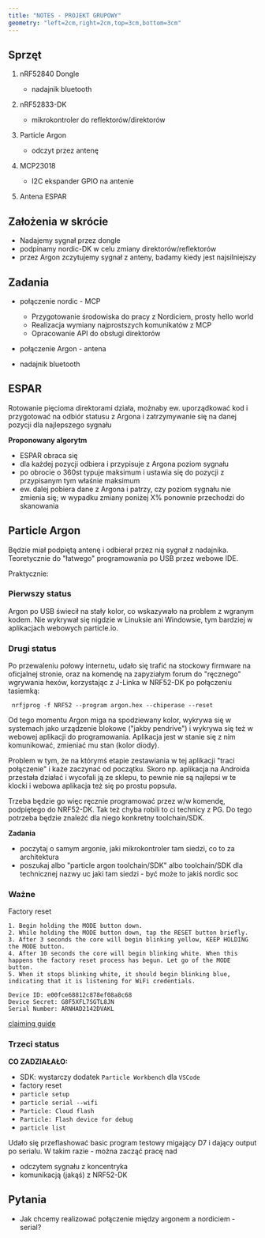 ```yaml
---
title: "NOTES - PROJEKT GRUPOWY"
geometry: "left=2cm,right=2cm,top=3cm,bottom=3cm"
---
```



## Sprzęt

1. nRF52840 Dongle 
    - nadajnik bluetooth

1. nRF52833-DK
    - mikrokontroler do reflektorów/direktorów
 
1. Particle Argon 
    - odczyt przez antenę

1. MCP23018 
    - I2C ekspander GPIO na antenie

1. Antena ESPAR


## Założenia w skrócie

* Nadajemy sygnał przez dongle
* podpinamy nordic-DK w celu zmiany direktorów/reflektorów
* przez Argon zczytujemy sygnał z anteny, badamy kiedy jest najsilniejszy 


## Zadania

- połączenie nordic - MCP
    * Przygotowanie środowiska do pracy z Nordiciem, prosty hello world
    * Realizacja wymiany najprostszych komunikatów z MCP
    * Opracowanie API do obsługi direktorów 

- połączenie Argon - antena

- nadajnik bluetooth


## ESPAR

Rotowanie pięcioma direktorami działa, możnaby ew. uporządkować kod i 
przygotować na odbiór statusu z Argona i zatrzymywanie się na danej pozycji
dla najlepszego sygnału

**Proponowany algorytm**

* ESPAR obraca się
* dla każdej pozycji odbiera i przypisuje z Argona poziom sygnału
* po obrocie o 360st typuje maksimum i ustawia się do pozycji z przypisanym
    tym właśnie maksimum
* ew. dalej pobiera dane z Argona i patrzy, czy poziom sygnału nie zmienia się;
    w wypadku zmiany poniżej X% ponownie przechodzi do skanowania 


## Particle Argon

Będzie miał podpiętą antenę i odbierał przez nią sygnał z nadajnika.
Teoretycznie do "łatwego" programowania po USB przez webowe IDE. 

Praktycznie:

### Pierwszy status

Argon po USB świecił na stały kolor, co wskazywało na problem z wgranym kodem. 
Nie wykrywał się nigdzie w Linuksie ani Windowsie, tym bardziej w aplikacjach
webowych particle.io.

### Drugi status

Po przewaleniu połowy internetu, udało się trafić na stockowy firmware na 
oficjalnej stronie, oraz na komendę na zapyziałym forum do "ręcznego" wgrywania
hexów, korzystając z J-Linka w NRF52-DK po połączeniu tasiemką:

```
 nrfjprog -f NRF52 --program argon.hex --chiperase --reset
```

Od tego momentu Argon miga na spodziewany kolor, wykrywa się w systemach jako
urządzenie blokowe ("jakby pendrive") i wykrywa się też w webowej aplikacji 
do programowania. Aplikacja jest w stanie się z nim komunikować, zmieniać mu 
stan (kolor diody). 

Problem w tym, że na którymś etapie zestawiania w tej 
aplikacji "traci połączenie" i każe zaczynać od początku. Skoro np. aplikacja 
na Androida przestała działać i wycofali ją ze sklepu, to pewnie nie są 
najlepsi w te klocki i webowa aplikacja też się po prostu popsuła.

Trzeba będzie go więc ręcznie programować przez w/w komendę, podpiętego do 
NRF52-DK. Tak też chyba robili to ci technicy z PG. Do tego potrzeba będzie 
znaleźć dla niego konkretny toolchain/SDK.

**Zadania**

* poczytaj o samym argonie, jaki mikrokontroler tam siedzi, co to za 
    architektura
* poszukaj albo "particle argon toolchain/SDK" albo toolchain/SDK dla 
    technicznej nazwy uc jaki tam siedzi - być może to jakiś nordic soc

### Ważne

Factory reset
```
1. Begin holding the MODE button down.
2. While holding the MODE button down, tap the RESET button briefly.
3. After 3 seconds the core will begin blinking yellow, KEEP HOLDING the MODE button.
4. After 10 seconds the core will begin blinking white. When this happens the factory reset process has begun. Let go of the MODE button.
5. When it stops blinking white, it should begin blinking blue, indicating that it is listening for WiFi credentials.
```

```
Device ID: e00fce68812c878ef08a8c68
Device Secret: G8F5XFL7SGTL8JN
Serial Number: ARNHAD2142DVAKL
```



[claiming guide](https://diotlabs.daraghbyrne.me/docs/getting-started/4-claim-it/) 


### Trzeci status

**CO ZADZIAŁAŁO:**
* SDK: wystarczy dodatek `Particle Workbench` dla `VSCode`
* factory reset
* `particle setup`
* `particle serial --wifi`
* `Particle: Cloud flash`
* `Particle: Flash device for debug` 
* `particle list`
 
Udało się przeflashować basic program testowy migający D7 i dający output
po serialu. W takim razie - można zacząć pracę nad

- odczytem sygnału z koncentryka
- komunikacją (jakąś) z NRF52-DK


## Pytania

* Jak chcemy realizować połączenie między argonem a nordiciem - serial?

